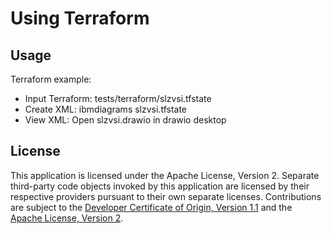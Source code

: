 # Using Terraform

## Usage

Terraform example:
- Input Terraform: tests/terraform/slzvsi.tfstate
- Create XML: ibmdiagrams slzvsi.tfstate
- View XML: Open slzvsi.drawio in drawio desktop

## License

This application is licensed under the Apache License, Version 2.  Separate third-party code objects invoked by this application are licensed by their respective providers pursuant to their own separate licenses.  Contributions are subject to the [Developer Certificate of Origin, Version 1.1](https://developercertificate.org/) and the [Apache License, Version 2](https://www.apache.org/licenses/LICENSE-2.0.txt).

